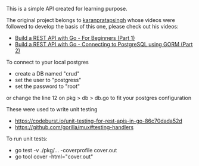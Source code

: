 This is a simple API created for learning purpose.

The original project belongs to [karanpratapsingh](https://github.com/karanpratapsingh) whose videos were followed to develop the basis of this one, please check out his videos:

- [Build a REST API with Go - For Beginners (Part 1)](https://www.youtube.com/watch?v=bFYZrEuEDLE&t=0s&ab_channel=Karan)
- [Build a REST API with Go - Connecting to PostgreSQL using GORM (Part 2)](https://www.youtube.com/watch?v=Yk5ZjKq4qDQ&ab_channel=Karan)

To connect to your local postgres

- create a DB named "crud"
- set the user to "postgress"
- set the password to "root"

or change the line 12 on pkg > db > db.go to fit your postgres configuration

These were used to write unit testing

- https://codeburst.io/unit-testing-for-rest-apis-in-go-86c70dada52d
- https://github.com/gorilla/mux#testing-handlers

To run unit tests:

- go test -v ./pkg/... -coverprofile cover.out
- go tool cover -html="cover.out"
